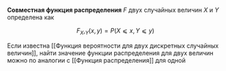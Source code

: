 
**Совместная функция распределения** $F$ двух случайных величин $X$ и $Y$ определена как

$$F_X,_Y​(x, y)=P(X⩽x, Y⩽y)$$

Если известна [[Функция вероятности для двух дискретных случайных величин]], найти значение функции распределения для двух величин можно по аналогии с [[Функция распределения]] для одной